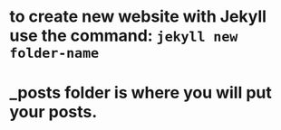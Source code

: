# to create new website with Jekyll use the command: `jekyll new folder-name`
# _posts folder is where you will put your posts.
